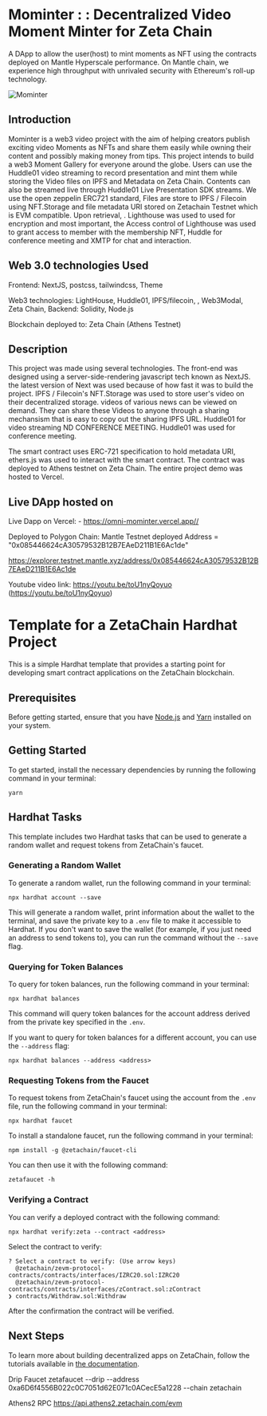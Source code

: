 # Mominter : : Decentralized Video Moment Minter for Zeta Chain

A DApp to allow the user(host) to mint moments as NFT using the contracts deployed on Mantle Hyperscale performance. On Mantle chain, we experience high throughput with unrivaled security with Ethereum's roll-up technology.

![Mominter](https://bafkreibsvdrhg4xrmdeujrz33smda7rziayuzpxb5cggcp4o5633sn4c2a.ipfs.nftstorage.link/)

## Introduction

Mominter is a web3 video project with the aim of helping creators publish exciting video Moments as NFTs  and share them easily while owning their content and possibly making money from tips. This project intends to build a web3 Moment Gallery for everyone around the globe. Users can use the Huddle01 video streaming to record presentation and mint them while storing the Video files on IPFS and Metadata on Zeta Chain.
Contents can also be streamed live through Huddle01 Live Presentation SDK streams. We use the open zeppelin ERC721 standard, Files are store to IPFS / Filecoin using NFT.Storage and  file metadata URI stored on Zetachain Testnet which is EVM compatible. Upon retrieval, . Lighthouse was used to used for encryption and most important, the Access control of Lighthouse was used to grant access to member with the membership NFT, Huddle for conference meeting and XMTP for chat and interaction.

## Web 3.0 technologies Used

Frontend: NextJS, postcss, tailwindcss, Theme

Web3 technologies: LightHouse, Huddle01,  IPFS/filecoin, , Web3Modal,  Zeta Chain,
Backend: Solidity, Node.js

Blockchain deployed to:  Zeta Chain (Athens Testnet)

## Description

This project was made using several technologies. The front-end was designed using a server-side-rendering javascript tech known as NextJS. the latest version of Next was used because of how fast it was to build the project.  IPFS / Filecoin's NFT.Storage was used to store user's video on their decentralized storage. videos of various news can be viewed on demand. They can share these Videos to anyone through a sharing mechansism that is easy to copy out the sharing IPFS URL. Huddle01 for video streaming ND CONFERENCE MEETING. Huddle01 was used for conference meeting.

The smart contract uses ERC-721 specification to hold metadata URI, ethers.js was used to interact with the smart contract. The contract was deployed to Athens testnet on Zeta Chain. The entire project demo was hosted to Vercel.

## Live DApp hosted on

Live Dapp on Vercel: - <https://omni-mominter.vercel.app//>

Deployed to Polygon Chain:
  Mantle Testnet deployed Address = "0x085446624cA30579532B12B7EAeD211B1E6Ac1de"

  <https://explorer.testnet.mantle.xyz/address/0x085446624cA30579532B12B7EAeD211B1E6Ac1de>

 Youtube video link: <https://youtu.be/toU1nyQoyuo> (https://youtu.be/toU1nyQoyuo)

# Template for a ZetaChain Hardhat Project

This is a simple Hardhat template that provides a starting point for developing
smart contract applications on the ZetaChain blockchain.

## Prerequisites

Before getting started, ensure that you have
[Node.js](https://nodejs.org/en/download) and [Yarn](https://yarnpkg.com/)
installed on your system.

## Getting Started

To get started, install the necessary dependencies by running the following
command in your terminal:

```
yarn
```

## Hardhat Tasks

This template includes two Hardhat tasks that can be used to generate a random
wallet and request tokens from ZetaChain's faucet.

### Generating a Random Wallet

To generate a random wallet, run the following command in your terminal:

```
npx hardhat account --save
```

This will generate a random wallet, print information about the wallet to the
terminal, and save the private key to a `.env` file to make it accessible to
Hardhat. If you don't want to save the wallet (for example, if you just need an
address to send tokens to), you can run the command without the `--save` flag.

### Querying for Token Balances

To query for token balances, run the following command in your terminal:

```
npx hardhat balances
```

This command will query token balances for the account address derived from the
private key specified in the `.env`.

If you want to query for token balances for a different account, you can use the
`--address` flag:

```
npx hardhat balances --address <address>
```

### Requesting Tokens from the Faucet

To request tokens from ZetaChain's faucet using the account from the `.env`
file, run the following command in your terminal:

```
npx hardhat faucet
```

To install a standalone faucet, run the following command in your terminal:

```
npm install -g @zetachain/faucet-cli
```

You can then use it with the following command:

```
zetafaucet -h
```

### Verifying a Contract

You can verify a deployed contract with the following command:

```
npx hardhat verify:zeta --contract <address>
```

Select the contract to verify:

```
? Select a contract to verify: (Use arrow keys)
  @zetachain/zevm-protocol-contracts/contracts/interfaces/IZRC20.sol:IZRC20
  @zetachain/zevm-protocol-contracts/contracts/interfaces/zContract.sol:zContract
❯ contracts/Withdraw.sol:Withdraw
```

After the confirmation the contract will be verified.

## Next Steps

To learn more about building decentralized apps on ZetaChain, follow the
tutorials available in
[the documentation](https://www.zetachain.com/docs/developers/overview/).

Drip Faucet
zetafaucet --drip --address 0xa6D6f4556B022c0C7051d62E071c0ACecE5a1228 --chain zetachain

Athens2 RPC
<https://api.athens2.zetachain.com/evm>
